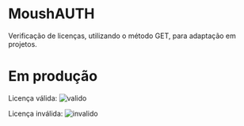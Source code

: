 # MoushAUTH
Verificação de licenças, utilizando o método GET, para adaptação em projetos.



# Em produção

Licença válida:
![valido](https://i.imgur.com/sGLH0mm.png)

Licença inválida:
![invalido](https://i.imgur.com/LcXIXkz.png)
